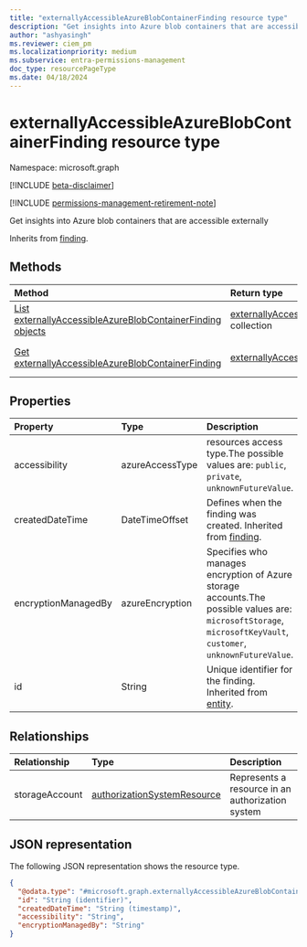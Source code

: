 ```yaml
---
title: "externallyAccessibleAzureBlobContainerFinding resource type"
description: "Get insights into Azure blob containers that are accessible externally*"
author: "ashyasingh"
ms.reviewer: ciem_pm
ms.localizationpriority: medium
ms.subservice: entra-permissions-management
doc_type: resourcePageType
ms.date: 04/18/2024
---
```


# externallyAccessibleAzureBlobContainerFinding resource type

Namespace: microsoft.graph

[!INCLUDE [beta-disclaimer](../../includes/beta-disclaimer.md)]

[!INCLUDE [permissions-management-retirement-note](../../includes/permissions-management-retirement-note.md)]

Get insights into Azure blob containers that are accessible externally

Inherits from [finding](../resources/finding.md).

## Methods
|Method|Return type|Description|
|:---|:---|:---|
|[List externallyAccessibleAzureBlobContainerFinding objects](../api/externallyaccessibleazureblobcontainerfinding-list.md)|[externallyAccessibleAzureBlobContainerFinding](../resources/externallyaccessibleazureblobcontainerfinding.md) collection|Get a list of the [externallyAccessibleAzureBlobContainerFinding](../resources/externallyaccessibleazureblobcontainerfinding.md) objects and their properties.|
|[Get externallyAccessibleAzureBlobContainerFinding](../api/externallyaccessibleazureblobcontainerfinding-get.md)|[externallyAccessibleAzureBlobContainerFinding](../resources/externallyaccessibleazureblobcontainerfinding.md)|Read the properties and relationships of an [externallyAccessibleAzureBlobContainerFinding](../resources/externallyaccessibleazureblobcontainerfinding.md) object.|

## Properties
|Property|Type|Description|
|:---|:---|:---|
|accessibility|azureAccessType|resources access type.The possible values are: `public`, `private`, `unknownFutureValue`.|
|createdDateTime|DateTimeOffset|Defines when the finding was created. Inherited from [finding](../resources/finding.md).|
|encryptionManagedBy|azureEncryption|Specifies who manages encryption of Azure storage accounts.The possible values are: `microsoftStorage`, `microsoftKeyVault`, `customer`, `unknownFutureValue`.|
|id|String|Unique identifier for the finding. Inherited from [entity](../resources/entity.md).|

## Relationships
|Relationship|Type|Description|
|:---|:---|:---|
|storageAccount|[authorizationSystemResource](../resources/authorizationsystemresource.md)|Represents a resource in an authorization system|

## JSON representation
The following JSON representation shows the resource type.
<!-- {
  "blockType": "resource",
  "keyProperty": "id",
  "@odata.type": "microsoft.graph.externallyAccessibleAzureBlobContainerFinding",
  "baseType": "microsoft.graph.finding",
  "openType": false
}
-->
``` json
{
  "@odata.type": "#microsoft.graph.externallyAccessibleAzureBlobContainerFinding",
  "id": "String (identifier)",
  "createdDateTime": "String (timestamp)",
  "accessibility": "String",
  "encryptionManagedBy": "String"
}
```


